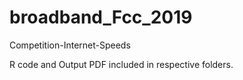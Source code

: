 # broadband_Fcc_2019
Competition-Internet-Speeds

R code and Output PDF included in respective folders. 
